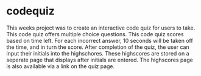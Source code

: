 # codequiz
This weeks project was to create an interactive code quiz for users to take.
This code quiz offers multiple choice questions.
This code quiz scores based on time left.
For each incorrect answer, 10 seconds will be taken off the time, and in turn the score.
After completion of the quiz, the user can input their initials into the highschores.
These highscores are stored on a seperate page that displays after initials are entered.
The highscores page is also available via a link on the quiz page.
